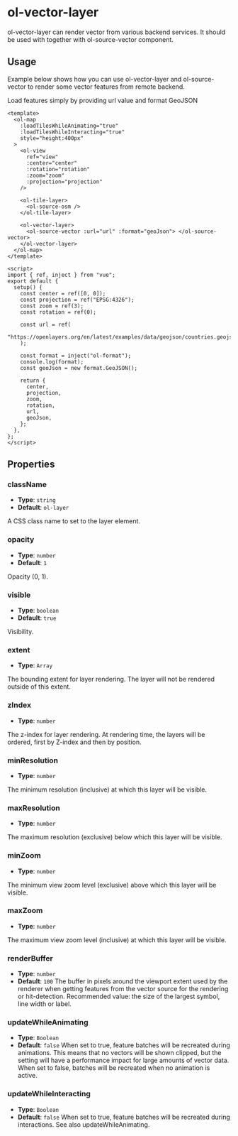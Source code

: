 # ol-vector-layer

ol-vector-layer can render vector from various backend services. It should be used with together with ol-source-vector component.

<script setup>
import VectorSourceDemo1 from "@demos/VectorSourceDemo1.vue"
</script>

<ClientOnly>
<VectorSourceDemo1 />
</ClientOnly>

## Usage

Example below shows how you can use ol-vector-layer and ol-source-vector to render some vector features from remote backend.

Load features simply by providing url value and format GeoJSON

```vue
<template>
  <ol-map
    :loadTilesWhileAnimating="true"
    :loadTilesWhileInteracting="true"
    style="height:400px"
  >
    <ol-view
      ref="view"
      :center="center"
      :rotation="rotation"
      :zoom="zoom"
      :projection="projection"
    />

    <ol-tile-layer>
      <ol-source-osm />
    </ol-tile-layer>

    <ol-vector-layer>
      <ol-source-vector :url="url" :format="geoJson"> </ol-source-vector>
    </ol-vector-layer>
  </ol-map>
</template>

<script>
import { ref, inject } from "vue";
export default {
  setup() {
    const center = ref([0, 0]);
    const projection = ref("EPSG:4326");
    const zoom = ref(3);
    const rotation = ref(0);

    const url = ref(
      "https://openlayers.org/en/latest/examples/data/geojson/countries.geojson"
    );

    const format = inject("ol-format");
    console.log(format);
    const geoJson = new format.GeoJSON();

    return {
      center,
      projection,
      zoom,
      rotation,
      url,
      geoJson,
    };
  },
};
</script>
```

## Properties

### className

- **Type**: `string`
- **Default**: `ol-layer`

A CSS class name to set to the layer element.

### opacity

- **Type**: `number `
- **Default**: `1`

Opacity (0, 1).

### visible

- **Type**: `boolean  `
- **Default**: `true`

Visibility.

### extent

- **Type**: `Array`

The bounding extent for layer rendering. The layer will not be rendered outside of this extent.

### zIndex

- **Type**: `number`

The z-index for layer rendering. At rendering time, the layers will be ordered, first by Z-index and then by position.

### minResolution

- **Type**: `number`

The minimum resolution (inclusive) at which this layer will be visible.

### maxResolution

- **Type**: `number`

The maximum resolution (exclusive) below which this layer will be visible.

### minZoom

- **Type**: `number`

The minimum view zoom level (exclusive) above which this layer will be visible.

### maxZoom

- **Type**: `number`

The maximum view zoom level (inclusive) at which this layer will be visible.

### renderBuffer

- **Type**: `number`
- **Default**: `100`
  The buffer in pixels around the viewport extent used by the renderer when getting features from the vector source for the rendering or hit-detection. Recommended value: the size of the largest symbol, line width or label.

### updateWhileAnimating

- **Type**: `Boolean`
- **Default**: `false`
  When set to true, feature batches will be recreated during animations. This means that no vectors will be shown clipped, but the setting will have a performance impact for large amounts of vector data. When set to false, batches will be recreated when no animation is active.

### updateWhileInteracting

- **Type**: `Boolean`
- **Default**: `false`
  When set to true, feature batches will be recreated during interactions. See also updateWhileAnimating.
